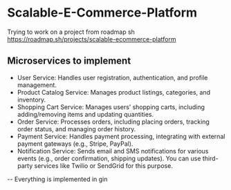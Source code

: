# Scalable-E-Commerce-Platform
Trying to work on a project from roadmap sh https://roadmap.sh/projects/scalable-ecommerce-platform

## Microservices to implement

- User Service: Handles user registration, authentication, and profile management.
- Product Catalog Service: Manages product listings, categories, and inventory.
- Shopping Cart Service: Manages users’ shopping carts, including adding/removing items and updating quantities.
- Order Service: Processes orders, including placing orders, tracking order status, and managing order history.
- Payment Service: Handles payment processing, integrating with external payment gateways (e.g., Stripe, PayPal).
- Notification Service: Sends email and SMS notifications for various events (e.g., order confirmation, shipping updates). You can use third-party services like Twilio or SendGrid for this purpose.



-- Everything is implemented in gin